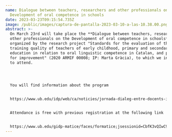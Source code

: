```yaml
---
name: Dialogue between teachers, researchers and other professionals on the
  Development of oral competence in schools
date: 2023-03-23T09:15:54.735Z
image: /public/images/captura-de-pantalla-2023-03-10-a-las-10.38.00.png
abstract: >-
  On March 23rd will take place the **Dialogue between teachers, researchers and
  other professionals on the Development of oral competence in schools**,
  organized by the research project "Standards for the evaluation of the
  training quality of teachers of early childhood, primary and secondary
  education in relation to oral linguistic competence in Catalan, and proposals
  for improvement" (2020 ARMIF 00008; IP: Marta Gràcia), to which we invite you
  to attend.




  You will find information about the program 


  https://www.ub.edu/idp/web/ca/noticies/jornada-dialeg-entre-docents-investigadores-i-altres-professionals-sobre-el


  Attendance is free with previous registration at the following link 


  https://www.ub.edu/gidp-matice/faces/formatice;jsessionid=CbfK3vQIwC9F0GzTFTCpHgcpBt9m96RDMjhLtTdPnG6t168fZUR_!45960688?curs=56473
---
```

